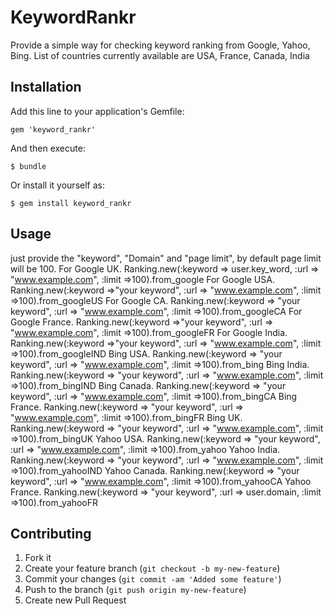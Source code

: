 # KeywordRankr

Provide a simple way for checking keyword ranking from Google, Yahoo, Bing. List of countries currently available are 
USA, France, Canada, India
## Installation

Add this line to your application's Gemfile:

    gem 'keyword_rankr'

And then execute:

    $ bundle

Or install it yourself as:

    $ gem install keyword_rankr

## Usage
just provide the "keyword", "Domain" and "page limit", by default page limit will be 100.
For Google UK.
    Ranking.new(:keyword => user.key_word, :url => "www.example.com", :limit =>100).from_google
For Google USA.
    Ranking.new(:keyword =>"your keyword", :url => "www.example.com", :limit =>100).from_googleUS
For Google CA.
    Ranking.new(:keyword => "your keyword", :url => "www.example.com", :limit =>100).from_googleCA
For Google France.
    Ranking.new(:keyword =>"your keyword", :url =>  "www.example.com", :limit =>100).from_googleFR
For Google India.
    Ranking.new(:keyword =>"your keyword", :url =>  "www.example.com", :limit =>100).from_googleIND
Bing USA.
    Ranking.new(:keyword => "your keyword", :url =>  "www.example.com", :limit =>100).from_bing
Bing India.
    Ranking.new(:keyword => "your keyword", :url =>  "www.example.com", :limit =>100).from_bingIND
Bing Canada.
    Ranking.new(:keyword => "your keyword", :url =>  "www.example.com", :limit =>100).from_bingCA
Bing France.
    Ranking.new(:keyword => "your keyword", :url =>  "www.example.com", :limit =>100).from_bingFR
Bing UK.
    Ranking.new(:keyword => "your keyword", :url =>  "www.example.com", :limit =>100).from_bingUK
Yahoo USA.
    Ranking.new(:keyword => "your keyword", :url =>  "www.example.com", :limit =>100).from_yahoo
Yahoo  India.
    Ranking.new(:keyword => "your keyword", :url =>  "www.example.com", :limit =>100).from_yahooIND
Yahoo Canada.
    Ranking.new(:keyword => "your keyword", :url =>  "www.example.com", :limit =>100).from_yahooCA
Yahoo France.
    Ranking.new(:keyword => "your keyword", :url =>  user.domain, :limit =>100).from_yahooFR
## Contributing

1. Fork it
2. Create your feature branch (`git checkout -b my-new-feature`)
3. Commit your changes (`git commit -am 'Added some feature'`)
4. Push to the branch (`git push origin my-new-feature`)
5. Create new Pull Request
